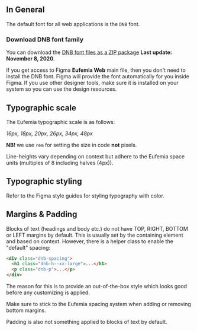 ## In General

The default font for all web applications is the `DNB` font.

### Download DNB font family

You can download the [DNB font files as a ZIP package](https://github.com/dnbexperience/eufemia/blob/main/packages/eufemia/assets/fonts/DNB.zip?raw=true) **Last update: November 8, 2020**.

If you get access to Figma **Eufemia Web** main file, then you don't need to install the DNB font. Figma will provide the font automatically for you inside Figma. If you use other designer tools, make sure it is installed on your system so you can use the design resources.

## Typographic scale

The Eufemia typographic scale is as follows:

_16px, 18px, 20px, 26px, 34px, 48px_

**NB!** we use `rem` for setting the size in code **not** pixels.

Line-heights vary depending on context but adhere to the Eufemia space units (multiples of 8 including halves (4px)).

## Typographic styling

Refer to the Figma style guides for styling typography with color.

## Margins & Padding

Blocks of text (headings and body etc.) do not have TOP, RIGHT, BOTTOM or LEFT margins by default. This is usually set by the containing element and based on context. However, there is a helper class to enable the "default" spacing:

```html
<div class="dnb-spacing">
  <h1 class="dnb-h--xx-large">...</h1>
  <p class="dnb-p">...</p>
</div>
```

The reason for this is to provide an out-of-the-box style which looks good before any customizing is applied.

Make sure to stick to the Eufemia spacing system when adding or removing bottom margins.

Padding is also not something applied to blocks of text by default.
